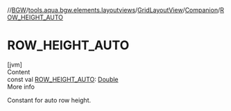 //[BGW](../../../../index.md)/[tools.aqua.bgw.elements.layoutviews](../../index.md)/[GridLayoutView](../index.md)/[Companion](index.md)/[ROW_HEIGHT_AUTO](-r-o-w_-h-e-i-g-h-t_-a-u-t-o.md)



# ROW_HEIGHT_AUTO  
[jvm]  
Content  
const val [ROW_HEIGHT_AUTO](-r-o-w_-h-e-i-g-h-t_-a-u-t-o.md): [Double](https://kotlinlang.org/api/latest/jvm/stdlib/kotlin/-double/index.html)  
More info  


Constant for auto row height.

  



